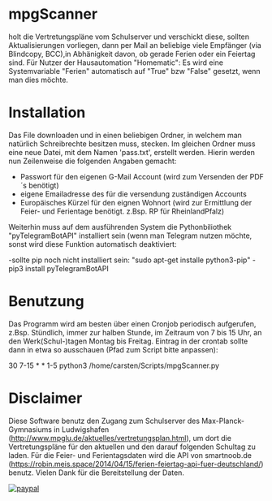 
# mpgScanner
holt die Vertretungspläne vom Schulserver und verschickt diese, sollten Aktualisierungen vorliegen, dann per Mail an beliebige viele
Empfänger (via Blindcopy, BCC),in Abhänigkeit davon, ob gerade Ferien oder ein Feiertag sind.
Für Nutzer der Hausautomation "Homematic": Es wird eine Systemvariable "Ferien" automatisch auf "True" bzw "False" gesetzt, wenn man dies möchte.


# Installation

Das File downloaden und in einen beliebigen Ordner, in welchem man natürlich Schreibrechte besitzen muss, stecken.
Im gleichen Ordner muss eine neue Datei, mit dem Namen 'pass.txt', erstellt werden.
Hierin werden nun Zeilenweise die folgenden Angaben gemacht:

- Passwort für den eigenen G-Mail Account (wird zum Versenden der PDF´s benötigt)
- eigene Emailadresse des für die versendung zuständigen Accounts
- Europäisches Kürzel für den eignen Wohnort (wird zur Ermittlung der Feier- und Ferientage benötigt. z.Bsp. RP für RheinlandPfalz)

Weiterhin muss auf dem ausführenden System die Pythonbiliothek "pyTelegramBotAPI" installiert sein (wenn man Telegram nutzen möchte, sonst wird diese Funktion automatisch deaktiviert:

  -sollte pip noch nicht installiert sein: "sudo apt-get installe python3-pip"
  -pip3 install pyTelegramBotAPI
  
# Benutzung

Das Programm wird am besten über einen Cronjob periodisch aufgerufen, z.Bsp. Stündlich, immer zur halben Stunde, im Zeitraum von 7 bis 15 Uhr, an den Werk(Schul-)tagen Montag bis Freitag.
Eintrag in der crontab sollte dann in etwa so ausschauen (Pfad zum Script bitte anpassen):

30 7-15 * * 1-5 python3 /home/carsten/Scripts/mpgScanner.py

# Disclaimer

Diese Software benutz den Zugang zum Schulserver des Max-Planck-Gymnasiums in Ludwigshafen (http://www.mpglu.de/aktuelles/vertretungsplan.html), um dort die Vertretungspläne für den aktuellen und den darauf folgenden Schultag zu laden. Für die Feier- und Ferientagsdaten wird die API von smartnoob.de  (https://robin.meis.space/2014/04/15/ferien-feiertag-api-fuer-deutschland/) benutz. Vielen Dank für die Bereitstellung der Daten.

[![paypal](https://www.paypalobjects.com/en_US/i/btn/btn_donateCC_LG.gif)](https://www.paypal.me/Hubobel)
